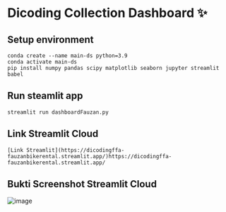 # Dicoding Collection Dashboard ✨

## Setup environment
```
conda create --name main-ds python=3.9
conda activate main-ds
pip install numpy pandas scipy matplotlib seaborn jupyter streamlit babel
```

## Run steamlit app
```
streamlit run dashboardFauzan.py
```

## Link Streamlit Cloud
```
[Link Streamlit](https://dicodingffa-fauzanbikerental.streamlit.app/)https://dicodingffa-fauzanbikerental.streamlit.app/
```

## Bukti Screenshot Streamlit Cloud
![image](https://github.com/Shelford21/dicodingFFA/assets/122199835/ce5eeb47-7ea3-4dc5-b17c-98ff8c35e1e5)


